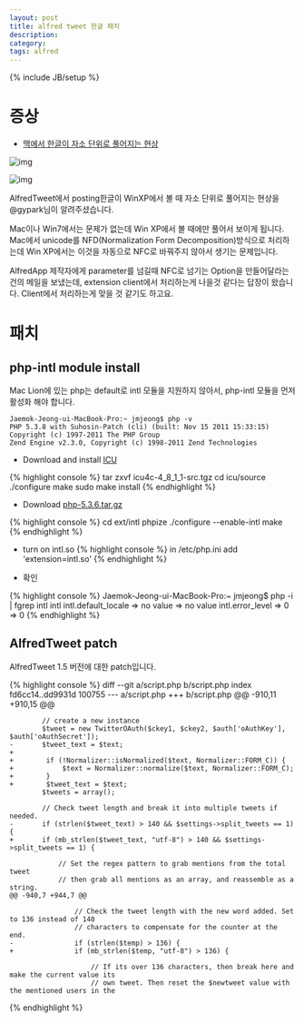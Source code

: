 ```yaml
---
layout: post
title: alfred tweet 한글 패치
description: 
category: 
tags: alfred
---
```

{% include JB/setup %}


# 증상

-   [맥에서 한글이 자소 단위로 풀어지는 현상](http://namoda.springnote.com/pages/4922363)

![img](//farm8.staticflickr.com/7077/7007470163_39924ff61d_o.jpg)

![img](//farm8.staticflickr.com/7073/7007485345_7446e4a659_o.jpg)

AlfredTweet에서 posting한글이 WinXP에서 볼 때 자소 단위로 풀어지는 현상을 @gypark님이
알려주셨습니다.

Mac이나 Win7에서는 문제가 없는데 Win XP에서 볼 때에만 풀어서 보이게 됩니다.  Mac에서 unicode를
NFD(Normalization Form Decomposition)방식으로 처리하는데 Win XP에서는 이것을 자동으로 NFC로 바꿔주지
않아서 생기는 문제입니다.

AlfredApp 제작자에게 parameter를 넘길때 NFC로 넘기는 Option을 만들어달라는 건의 메일을 보냈는데,
extension client에서 처리하는게 나을것 같다는 답장이 왔습니다.  Client에서 처리하는게 맞을 것 같기도
하고요.

# 패치

## php-intl module install

Mac Lion에 있는 php는 default로 intl 모듈을 지원하지 않아서, 
php-intl 모듈을 먼저 활성화 해야 합니다.

    Jaemok-Jeong-ui-MacBook-Pro:~ jmjeong$ php -v
    PHP 5.3.8 with Suhosin-Patch (cli) (built: Nov 15 2011 15:33:15) 
    Copyright (c) 1997-2011 The PHP Group
    Zend Engine v2.3.0, Copyright (c) 1998-2011 Zend Technologies
	
-   Download and install [ICU](http://download.icu-project.org/files/icu4c/4.8.1.1/icu4c-4_8_1_1-src.tgz)

{% highlight console %}
	tar zxvf icu4c-4_8_1_1-src.tgz
	cd icu/source
    ./configure
    make
    sudo make install
{% endhighlight %}
	
-   Download [php-5.3.6.tar.gz](http://kr.php.net/get/php-5.3.6.tar.gz/from/a/mirror)

{% highlight console %}
    cd ext/intl
    phpize
    ./configure --enable-intl
    make
{% endhighlight %}

-   turn on intl.so
{% highlight console %}
    in /etc/php.ini
    add 'extension=intl.so'
{% endhighlight %}

-   확인

{% highlight console %}
    Jaemok-Jeong-ui-MacBook-Pro:~ jmjeong$ php -i | fgrep intl
    intl
    intl.default_locale => no value => no value
    intl.error_level => 0 => 0
{% endhighlight %}

## AlfredTweet patch

AlfredTweet 1.5 버전에 대한 patch입니다.

{% highlight console %}
    diff --git a/script.php b/script.php
    index fd6cc14..dd9931d 100755
    --- a/script.php
    +++ b/script.php
    @@ -910,11 +910,15 @@
    
            // create a new instance
            $tweet = new TwitterOAuth($ckey1, $ckey2, $auth['oAuthKey'], $auth['oAuthSecret']);
    -       $tweet_text = $text;
    +
    +        if (!Normalizer::isNormalized($text, Normalizer::FORM_C)) {
    +            $text = Normalizer::normalize($text, Normalizer::FORM_C);
    +        }
    +        $tweet_text = $text;
            $tweets = array();
    
            // Check tweet length and break it into multiple tweets if needed.
    -       if (strlen($tweet_text) > 140 && $settings->split_tweets == 1) {
    +       if (mb_strlen($tweet_text, "utf-8") > 140 && $settings->split_tweets == 1) {
    
                // Set the regex pattern to grab mentions from the total tweet
                // then grab all mentions as an array, and reassemble as a string.
    @@ -940,7 +944,7 @@
    
                    // Check the tweet length with the new word added. Set to 136 instead of 140
                    // characters to compensate for the counter at the end.
    -               if (strlen($temp) > 136) {
    +               if (mb_strlen($temp, "utf-8") > 136) {
    
                        // If its over 136 characters, then break here and make the current value its
                        // own tweet. Then reset the $newtweet value with the mentioned users in the
{% endhighlight %}
